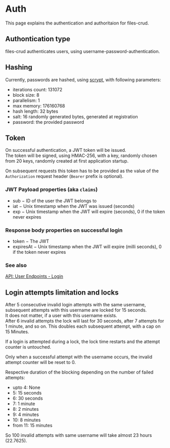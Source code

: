 # Auth

This page explains the authentication and authoritaion for files-crud.

## Authontication type
files-crud authenticates users, using username-password-authentication.

## Hashing
Currently, passwords are hashed, using [scrypt](https://en.wikipedia.org/wiki/Scrypt), with following parameters:
* iterations count: 131072
* block size: 8
* parallelism: 1
* max memory: 176160768
* hash length: 32 bytes
* salt: 16 randomly generated bytes, generated at registration
* password: the provided password

## Token
On successful authentication, a JWT token will be issued. \
The token will be signed, using HMAC-256, with a key, randomly chosen from 20 keys, randomly created at first application startup.

On subsequent requests this token has to be provided as the value of the `Authorization` request header (`Bearer` prefix is optional).

### JWT Payload properties (aka `claims`)
* sub &minus; ID of the user the JWT belongs to
* iat &minus; Unix timestamp when the JWT was issued (seconds)
* exp &minus; Unix timestamp when the JWT will expire (seconds), 0 if the token never expires

### Response body properties on successful login
* token &minus; The JWT
* expiresAt &minus;
  Unix timestamp when the JWT will expire (milli seconds), 0 if the token never expires

### See also
[API: User Endpoints - Login](/api/user#login)


## Login attempts limitation and locks
After 5 consecutive invalid login attempts with the same username,
subsequent attempts with this username are locked for 15 seconds. \
It does not matter, if a user with this username exists. \
After 6 invalid attempts the lock will last for 30 seconds, after 7 attempts for 1 minute, and so on.
This doubles each subsequent attempt, with a cap on 15 Minutes.

If a login is attempted during a lock, the lock time restarts and the attempt counter is untouched.

Only when a successful attempt with the username occurs, the invalid attempt counter will be reset to 0.

Respective duration of the blocking depending on the number of failed attempts:
* upto 4: None
* 5: 15 seconds
* 6: 30 seconds
* 7: 1 minute
* 8: 2 minutes
* 9: 4 minutes
* 10: 8 minutes
* from 11: 15 minutes

So 100 invalid attempts with same username will take almost 23 hours (22.7625).
